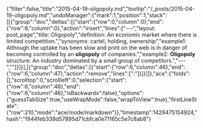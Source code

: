 {"filter":false,"title":"2015-04-19-oligopoly.md","tooltip":"/_posts/2015-04-19-oligopoly.md","undoManager":{"mark":1,"position":1,"stack":[[{"group":"doc","deltas":[{"start":{"row":0,"column":0},"end":{"row":8,"column":0},"action":"insert","lines":["---","layout: post_page","title: Oligopoly","definition: An economic market where there is limited competition.","synonyms:  cartel, holding, ownership","example1: Although the uptake has been slow and print on the web is in danger of becoming controlled by an <strong>oligopoly</strong> of companies.","example2: <strong>Oligopoly</strong> structure: An industry dominated by a small group of competitors.","---",""]}]}],[{"group":"doc","deltas":[{"start":{"row":6,"column":46},"end":{"row":6,"column":47},"action":"remove","lines":[":"]}]}]]},"ace":{"folds":[],"scrolltop":0,"scrollleft":0,"selection":{"start":{"row":6,"column":46},"end":{"row":6,"column":46},"isBackwards":false},"options":{"guessTabSize":true,"useWrapMode":false,"wrapToView":true},"firstLineState":{"row":210,"mode":"ace/mode/markdown"}},"timestamp":1429475154924,"hash":"f944feb338d57895d71cbfca0e71165c5e7c8ab8"}